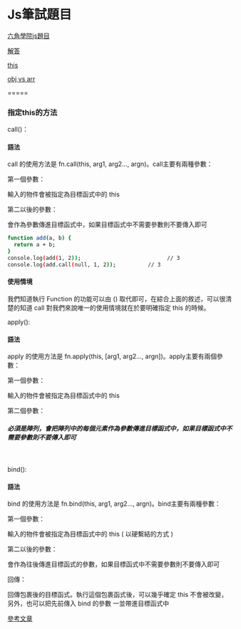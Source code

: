 <h1>Js筆試題目</h1>

[六角學院js題目](https://docs.google.com/forms/d/e/1FAIpQLSejHq3uUFMMaWOuUK6miSCB4oe3OZJLoZqByiuCLkL1tqK8CQ/viewform)

[解答](https://hackmd.io/@chupai/r1mW5_gEB)

[this](https://hackmd.io/ZQUNGAIRQYOmEcSlIipPTA)

[obj vs arr](https://miahsuwork.medium.com/%E7%AC%AC%E5%9B%9B%E9%80%B1-javascript-%E9%99%A3%E5%88%97-array-%E8%88%87-%E7%89%A9%E4%BB%B6-object-25f13e3d3c92)

=====
<h3>指定this的方法</h3>

call()：
<h4>語法</h4>
call 的使用方法是 fn.call(this, arg1, arg2..., argn)。call主要有兩種參數：<br>

第一個參數：<br>

輸入的物件會被指定為目標函式中的 this<br>

第二以後的參數：<br>

會作為參數傳進目標函式中，如果目標函式中不需要參數則不要傳入即可<br>

```bash
function add(a, b) {
  return a + b;
}
console.log(add(1, 2));						      // 3
console.log(add.call(null, 1, 2));			// 3
```
<h4>使用情境</h4>
我們知道執行 Function 的功能可以由 () 取代即可，在綜合上面的敘述，可以很清楚的知道 call 對我們來說唯一的使用情境就在於要明確指定 this 的時候。<br>

apply():<br>
<h4>語法</h4>
apply 的使用方法是 fn.apply(this, [arg1, arg2..., argn])。apply主要有兩個參數：<br>

第一個參數：<br>

輸入的物件會被指定為目標函式中的 this<br>

第二個參數：<br>

<h5>必須是陣列，會把陣列中的每個元素作為參數傳進目標函式中，如果目標函式中不需要參數則不要傳入即可</h5><br>

bind():<br>
<h4>語法</h4>
bind 的使用方法是 fn.bind(this, arg1, arg2..., argn)。bind主要有兩種參數：<br>

第一個參數：<br>

輸入的物件會被指定為目標函式中的 this ( 以硬繫結的方式 )<br>

第二以後的參數：<br>

會作為往後傳進目標函式的參數，如果目標函式中不需要參數則不要傳入即可<br>

回傳：<br>

回傳包裹後的目標函式。執行這個包裹函式後，可以幾乎確定 this 不會被改變，另外，也可以把先前傳入 bind 的參數 一並帶進目標函式中<br>



[參考文章](https://ithelp.ithome.com.tw/articles/10195896)
